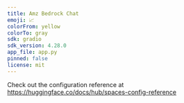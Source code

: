 ```yaml
---
title: Amz Bedrock Chat
emoji: 📈
colorFrom: yellow
colorTo: gray
sdk: gradio
sdk_version: 4.28.0
app_file: app.py
pinned: false
license: mit
---
```


Check out the configuration reference at https://huggingface.co/docs/hub/spaces-config-reference
